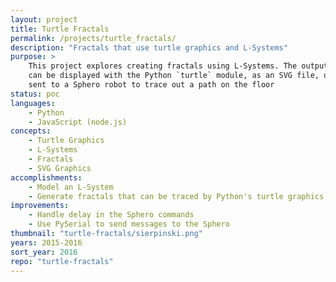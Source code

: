 ```yaml
---
layout: project
title: Turtle Fractals
permalink: /projects/turtle_fractals/
description: "Fractals that use turtle graphics and L-Systems"
purpose: >
    This project explores creating fractals using L-Systems. The output graphics
    can be displayed with the Python `turtle` module, as an SVG file, or
    sent to a Sphero robot to trace out a path on the floor
status: poc
languages:
    - Python
    - JavaScript (node.js)
concepts:
    - Turtle Graphics
    - L-Systems
    - Fractals
    - SVG Graphics
accomplishments:
    - Model an L-System
    - Generate fractals that can be traced by Python's turtle graphics and SVG
improvements:
    - Handle delay in the Sphero commands
    - Use PySerial to send messages to the Sphero
thumbnail: "turtle-fractals/sierpinski.png"
years: 2015-2016
sort_year: 2016
repo: "turtle-fractals"
---
```

